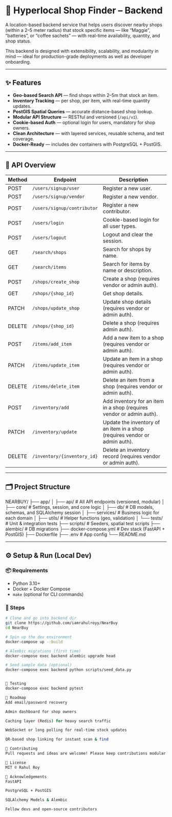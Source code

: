 # 🧭 Hyperlocal Shop Finder – Backend

A location-based backend service that helps users discover nearby shops (within a 2–5 meter radius) that stock specific items — like “Maggie”, “batteries”, or “coffee sachets” — with real-time availability, quantity, and shop status.

This backend is designed with extensibility, scalability, and modularity in mind — ideal for production-grade deployments as well as developer onboarding.

---

## ✨ Features

- **Geo-based Search API** — find shops within 2–5m that stock an item.
- **Inventory Tracking** — per shop, per item, with real-time quantity updates.
- **PostGIS Spatial Queries** — accurate distance-based shop lookup.
- **Modular API Structure** — RESTful and versioned (`/api/v1`).
- **Cookie-based Auth** — optional login for users, mandatory for shop owners.
- **Clean Architecture** — with layered services, reusable schema, and test coverage.
- **Docker-Ready** — includes dev containers with PostgreSQL + PostGIS.

---

## 🚀 API Overview

| Method | Endpoint | Description |
|--------|----------|-------------|
| POST   | `/users/signup/user`          | Register a new user. |
| POST   | `/users/signup/vendor`        | Register a new vendor. |
| POST   | `/users/signup/contributor`   | Register a new contributor. |
| POST   | `/users/login`                | Cookie-based login for all user types. |
| POST   | `/users/logout`               | Logout and clear the session. |
| GET    | `/search/shops`               | Search for shops by name. |
| GET    | `/search/items`               | Search for items by name or description. |
| POST   | `/shops/create_shop`          | Create a shop (requires vendor or admin auth). |
| GET    | `/shops/{shop_id}`            | Get shop details. |
| PATCH  | `/shops/update_shop`          | Update shop details (requires vendor or admin auth). |
| DELETE | `/shops/{shop_id}`            | Delete a shop (requires admin auth). |
| POST   | `/items/add_item`             | Add a new item to a shop (requires vendor or admin auth). |
| PATCH  | `/items/update_item`          | Update an item in a shop (requires vendor or admin auth). |
| DELETE | `/items/delete_item`          | Delete an item from a shop (requires vendor or admin auth). |
| POST   | `/inventory/add`              | Add inventory for an item in a shop (requires vendor or admin auth). |
| PATCH  | `/inventory/update`           | Update the inventory of an item in a shop (requires vendor or admin auth). |
| DELETE | `/inventory/{inventory_id}`   | Delete an inventory record (requires vendor or admin auth). |

---

## 🗂️ Project Structure

NEARBUY/
├── app/
│ ├── api/ # All API endpoints (versioned, modular)
│ ├── core/ # Settings, session, and core logic
│ ├── db/ # DB models, schemas, and SQLAlchemy session
│ ├── services/ # Business logic for each domain
│ ├── utils/ # Helper functions (geo, validation)
│ └── tests/ # Unit & integration tests
├── scripts/ # Seeders, spatial test scripts
├── alembic/ # DB migrations
├── docker-compose.yml # Dev stack (FastAPI + PostGIS)
├── Dockerfile
├── .env # App config
└── README.md



---

## ⚙️ Setup & Run (Local Dev)

### 📦 Requirements

- Python 3.10+
- Docker + Docker Compose
- `make` (optional for CLI commands)

### 🔧 Steps

```bash
# Clone and go into backend dir
git clone https://github.com/iamrahulroyy/NearBuy
cd NearBuy

# Spin up the dev environment
docker-compose up --build

# Alembic migrations (first time)
docker-compose exec backend alembic upgrade head

# Seed sample data (optional)
docker-compose exec backend python scripts/seed_data.py


🧪 Testing
docker-compose exec backend pytest

🔮 Roadmap
Add email/password recovery

Admin dashboard for shop owners

Caching layer (Redis) for heavy search traffic

WebSocket or long polling for real-time stock updates

QR-based shop linking for instant scan & find

🤝 Contributing
Pull requests and ideas are welcome! Please keep contributions modular and follow the naming/style conventions already established in the repo.

📜 License
MIT © Rahul Roy

🙏 Acknowledgements
FastAPI

PostgreSQL + PostGIS

SQLAlchemy Models & Alembic

Fellow devs and open-source contributors